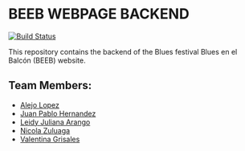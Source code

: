 BEEB WEBPAGE BACKEND
=====

[![Build Status](https://travis-ci.com/Blues-en-el-Balcon/Backend.svg?branch=master)](https://travis-ci.com/Blues-en-el-Balcon/Backend)


This repository contains the backend of the Blues festival Blues en el Balcón (BEEB) website.

## Team Members:

- [Alejo Lopez](https://www.twitter.com/alejolo311)
- [Juan Pablo Hernandez](https://www.twitter.com/@juanph_)
- [Leidy Juliana Arango](https://www.twitter.com/tajadasfritass)
- [Nicola Zuluaga](https://www.twitter.com/nicowers/)
- [Valentina Grisales](https://www.instagram.com/ojosmiopess/1)
